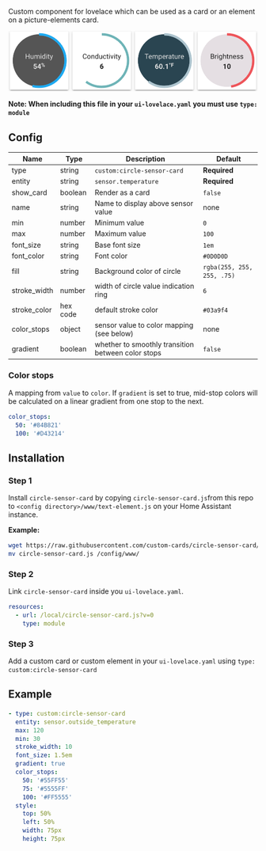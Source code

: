 Custom component for lovelace which can be used as a card or an element on a picture-elements card.

![Circle Sensor Examples](circle-sensor.png)

**Note: When including this file in your `ui-lovelace.yaml` you must use `type: module`**

## Config

| Name | Type | Description | Default
| ---- | ---- | ----------- | -------
| type | string | `custom:circle-sensor-card` | **Required**
| entity | string | `sensor.temperature` | **Required**
| show_card | boolean | Render as a card | `false`
| name | string | Name to display above sensor value | none
| min | number | Minimum value | `0`
| max | number | Maximum value | `100`
| font_size | string | Base font size | `1em`
| font_color | string | Font color | `#0D0D0D`
| fill | string | Background color of circle | `rgba(255, 255, 255, .75)`
| stroke_width | number | width of circle value indication ring | `6`
| stroke_color | hex code | default stroke color | `#03a9f4`
| color_stops | object | sensor value to color mapping (see below) | none
| gradient | boolean | whether to smoothly transition between color stops | `false`

### Color stops
A mapping from `value` to `color`. If `gradient` is set to true, mid-stop colors will be
calculated on a linear gradient from one stop to the next.

```yaml
color_stops:
  50: '#84B821'
  100: '#D43214' 
```

## Installation

### Step 1

Install `circle-sensor-card` by copying `circle-sensor-card.js`from this repo to `<config directory>/www/text-element.js` on your Home Assistant instance.

**Example:**

```bash
wget https://raw.githubusercontent.com/custom-cards/circle-sensor-card/master/circle-sensor-card.js
mv circle-sensor-card.js /config/www/
```

### Step 2

Link `circle-sensor-card` inside you `ui-lovelace.yaml`.

```yaml
resources:
  - url: /local/circle-sensor-card.js?v=0
    type: module
```

### Step 3

Add a custom card or custom element in your `ui-lovelace.yaml` using `type: custom:circle-sensor-card`

## Example
```yaml
- type: custom:circle-sensor-card
  entity: sensor.outside_temperature
  max: 120
  min: 30
  stroke_width: 10
  font_size: 1.5em
  gradient: true
  color_stops:
    50: '#55FF55'
    75: '#5555FF'
    100: '#FF5555'
  style:
    top: 50%
    left: 50%
    width: 75px
    height: 75px
```
